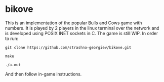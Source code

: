 # bikove
This is an implementation of the popular Bulls and Cows game with numbers.
It is played by 2 players in the linux terminal over the network and is developed using POSIX INET sockets in C.
The game is still WIP.
In order to run:
```
git clone https://github.com/strashno-georgiev/bikove.git
```
```
make
```
```
./a.out
```
And then follow in-game instructions.
